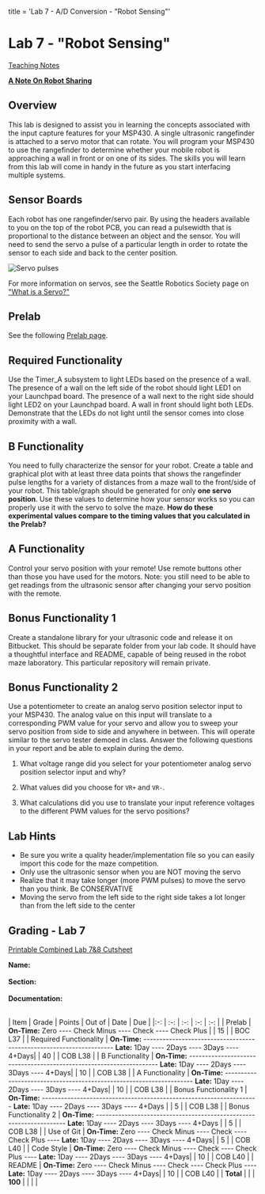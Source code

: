 title = 'Lab 7 - A/D Conversion - "Robot Sensing"'

# Lab 7 - "Robot Sensing"

[Teaching Notes](notes.html)

**[A Note On Robot Sharing](/382/labs/lab6/other_peoples_robots.html)**

## Overview

This lab is designed to assist you in learning the concepts associated with the input capture features for your MSP430.  A single ultrasonic rangefinder is attached to a servo motor that can rotate.  You will program your MSP430 to use the rangefinder to determine whether your mobile robot is approaching a wall in front or on one of its sides.  The skills you will learn from this lab will come in handy in the future as you start interfacing multiple systems.

## Sensor Boards

Each robot has one rangefinder/servo pair.  By using the headers available to you on the top of the robot PCB, you can read a pulsewidth that is proportional to the distance between an object and the sensor. You will need to send the servo a pulse of a particular length in order to rotate the sensor to each side and back to the center position.

![Servo pulses](learn_arduino_servos.png)

For more information on servos, see the Seattle Robotics Society page on ["What is a Servo?"](http://www.seattlerobotics.org/guide/servos.html)

## Prelab

See the following [Prelab page](Prelab.html).

## Required Functionality

Use the Timer_A subsystem to light LEDs based on the presence of a wall.  The presence of a wall on the left side of the robot should light LED1 on your Launchpad board.  The presence of a wall next to the right side should light LED2 on your Launchpad board.  A wall in front should light both LEDs.  Demonstrate that the LEDs do not light until the sensor comes into close proximity with a wall.

## B Functionality

You need to fully characterize the sensor for your robot.  Create a table and graphical plot with at least three data points that shows the rangefinder pulse lengths for a variety of distances from a maze wall to the front/side of your robot.  This table/graph should be generated for only **one servo position**.  Use these values to determine how your sensor works so you can properly use it with the servo to solve the maze.  **How do these experimental values compare to the timing values that you calculated in the Prelab?**

## A Functionality

Control your servo position with your remote!  Use remote buttons other than those you have used for the motors.  Note: you still need to be able to get readings from the ultrasonic sensor after changing your servo position with the remote.

## Bonus Functionality 1

Create a standalone library for your ultrasonic code and release it on Bitbucket.  This should be separate folder from your lab code.  It should have a thoughtful interface and README, capable of being reused in the robot maze laboratory.  This particular repository will remain private.

## Bonus Functionality 2

Use a potentiometer to create an analog servo position selector input to your MSP430.  The analog value on this input will translate to a corresponding PWM value for your servo and allow you to sweep your servo position from side to side and anywhere in between.  This will operate similar to the servo tester demoed in class.
Answer the following questions in your report and be able to explain during the demo. 

1.  What voltage range did you select for your potentiometer analog servo position selector input and why?

2.  What values did you choose for `VR+` and `VR-`. 

3.  What calculations did you use to translate your input reference voltages to the different PWM values for the servo positions?

## Lab Hints

- Be sure you write a quality header/implementation file so you can easily import this code for the maze competition.
- Only use the ultrasonic sensor when you are NOT moving the servo
- Realize that it may take longer (more PWM pulses) to move the servo than you think.  Be CONSERVATIVE
- Moving the servo from the left side to the right side takes a lot longer than from the left side to the center

## Grading - Lab 7
[Printable Combined Lab 7&8 Cutsheet](Lab_7-8_Cutsheet.pdf)

**Name:**<br>
<br>
**Section:**
<br>
<br>
**Documentation:**<br>
<br>

| Item | Grade | Points | Out of | Date | Due |
|:-: | :-: | :-: | :-: | :-: |
| Prelab | **On-Time:** Zero ---- Check Minus ---- Check ---- Check Plus | | 15 | | BOC L37 |
| Required Functionality | **On-Time:** -------------------------------------------------------------------- **Late:** 1Day ---- 2Days ---- 3Days ---- 4+Days| | 40 | | COB L38 |
| B Functionality | **On-Time:** -------------------------------------------------------------------- **Late:** 1Day ---- 2Days ---- 3Days ---- 4+Days| | 10 | | COB L38 |
| A Functionality | **On-Time:** -------------------------------------------------------------------- **Late:** 1Day ---- 2Days ---- 3Days ---- 4+Days| | 10 | | COB L38 |
| Bonus Functionality 1 | **On-Time:** -------------------------------------------------------------------- **Late:** 1Day ---- 2Days ---- 3Days ---- 4+Days | | 5 | | COB L38 |
| Bonus Functionality 2 | **On-Time:** -------------------------------------------------------------------- **Late:** 1Day ---- 2Days ---- 3Days ---- 4+Days | | 5 | | COB L38 |
| Use of Git | **On-Time:** Zero ---- Check Minus ---- Check ---- Check Plus ---- **Late:** 1Day ---- 2Days ---- 3Days ---- 4+Days| | 5 | | COB L40 |
| Code Style | **On-Time:** Zero ---- Check Minus ---- Check ---- Check Plus ---- **Late:** 1Day ---- 2Days ---- 3Days ---- 4+Days| | 10 | | COB L40 |
| README | **On-Time:** Zero ---- Check Minus ---- Check ---- Check Plus ---- **Late:** 1Day ---- 2Days ---- 3Days ---- 4+Days| | 10 | | COB L40 |
| **Total** | | | **100** | | | |
